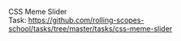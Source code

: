 CSS Meme Slider  
Task: https://github.com/rolling-scopes-school/tasks/tree/master/tasks/css-meme-slider
